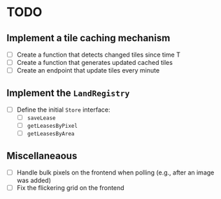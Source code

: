 # TODO

## Implement a tile caching mechanism
- [ ] Create a function that detects changed tiles since time T
- [ ] Create a function that generates updated cached tiles
- [ ] Create an endpoint that update tiles every minute

## Implement the `LandRegistry`
- [ ] Define the initial `Store` interface:
  - [ ] `saveLease`
  - [ ] `getLeasesByPixel`
  - [ ] `getLeasesByArea`

## Miscellaneaous

- [ ] Handle bulk pixels on the frontend when polling (e.g., after an image was added)
- [ ] Fix the flickering grid on the frontend